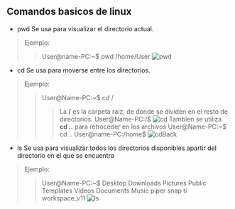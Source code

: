 ## Comandos basicos de linux

- pwd
Se usa para visualizar el directorio actual.
> Ejemplo:
>> User@name-PC:~$ pwd
>> /home/User
>> ![pwd](/Images/pwd.png)
- cd
Se usa para moverse entre los directorios.
> Ejemplo:
>> User@Name-PC:~$ cd / 
>>> La **/** es la carpeta raiz, de donde se dividen en el resto de directorios.
>> User@Name-PC:/$
>> ![cd](/Images/cd.png)
> Tambien se utiliza **cd ..** para retroceder en los archivos
>> User@Name-PC:~$ cd ..
>> User@name-PC:/home$
>> ![cdBack](/Images/cdBack.png)
- ls
Se usa para visualizar todos los directorios disponibles apartir del directorio en el que se encuentra
> Ejemplo:
>> User@Name-PC:~$
>> Desktop    Downloads  Pictures  Public  Templates  Videos Documents Music piper snap ti workspace_v11
>> ![ls](/Images/ls.png)